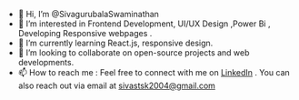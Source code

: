 - 👋 Hi, I’m @SivagurubalaSwaminathan
- 👀 I’m interested in Frontend Development, UI/UX Design ,Power Bi , Developing Responsive webpages .
- 🌱 I’m currently learning React.js, responsive design.
- 💞️ I’m looking to collaborate on open-source projects and web developments.
- 📫 How to reach me : Feel free to connect with me on [LinkedIn](https://www.linkedin.com/in/sivagurubala-swaminathan
) . You can also reach out via email at sivastsk2004@gmail.com



<!---
SivagurubalaSwaminathan/SivagurubalaSwaminathan is a ✨ special ✨ repository because its `README.md` (this file) appears on your GitHub profile.
You can click the Preview link to take a look at your changes.
--->
